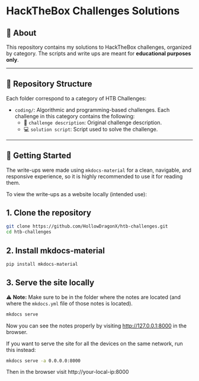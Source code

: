 # HackTheBox Challenges Solutions

## 📘 About

This repository contains my solutions to HackTheBox challenges, organized by category. The scripts and write ups are meant for **educational purposes only**.

---

## 📂 Repository Structure

Each folder correspond to a category of HTB Challenges:

- `coding/`: Algorithmic and programming-based challenges. Each challenge in this category contains the following:
  -   📄 `challenge description`: Original challenge description.
  -   💻 `solution script`: Script used to solve the challenge.

---

## 🚀 Getting Started
The write-ups were made using `mkdocs-material` for a clean, navigable, and responsive experience, so it is highly recommended to use it for reading them.

To view the write-ups as a website locally (intended use):

## 1. Clone the repository

```bash
git clone https://github.com/HollowDragonX/htb-challenges.git
cd htb-challenges
```

## 2. Install mkdocs-material

```bash
pip install mkdocs-material
```

## 3. Serve the site locally

⚠️ **Note:** Make sure to be in the folder where the notes are located (and where the ``mkdocs.yml`` file of those notes is located).

```bash
mkdocs serve
```

Now you can see the notes properly by visiting http://127.0.0.1:8000 in the browser.

If you want to serve the site for all the devices on the same network, run this instead:

```bash
mkdocs serve -a 0.0.0.0:8000
```

Then in the browser visit http://your-local-ip:8000